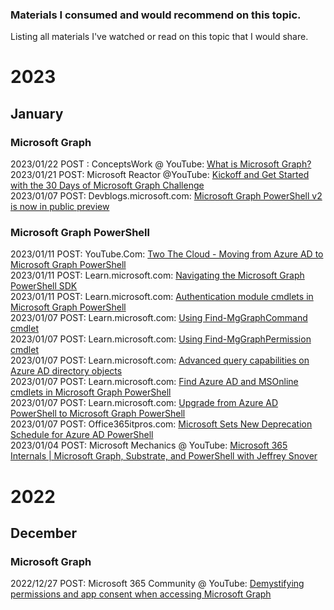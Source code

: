 
### Materials I consumed and would recommend on this topic.

Listing all materials I've watched or read on this topic that I would share.


# 2023

## January

### Microsoft Graph

2023/01/22 POST : ConceptsWork @ YouTube: [What is Microsoft Graph?](https://www.youtube.com/watch?v=CTEs_lHtZJ4&list=PL8wOlV8Hv3o9TUJxUR9T78TevVjtsRAup)<br>
2023/01/21 POST: Microsoft Reactor @YouTube: [Kickoff and Get Started with the 30 Days of Microsoft Graph Challenge](https://www.youtube.com/watch?v=VkQbhmlSDuc)<br>
2023/01/07 POST: Devblogs.microsoft.com: [Microsoft Graph PowerShell v2 is now in public preview](https://devblogs.microsoft.com/microsoft365dev/microsoft-graph-powershell-v2-is-now-in-public-preview-half-the-size-and-will-speed-up-your-automations/)<br>

### Microsoft Graph PowerShell
2023/01/11 POST: YouTube.Com: [Two The Cloud - Moving from Azure AD to Microsoft Graph PowerShell](https://www.youtube.com/watch?v=Phxuta2NmlI)<br>
2023/01/11 POST: Learn.microsoft.com: [Navigating the Microsoft Graph PowerShell SDK](https://learn.microsoft.com/en-us/powershell/microsoftgraph/navigating?view=graph-powershell-1.0)<br>
2023/01/11 POST: Learn.microsoft.com: [Authentication module cmdlets in Microsoft Graph PowerShell](https://learn.microsoft.com/en-us/powershell/microsoftgraph/authentication-commands?view=graph-powershell-1.0)<br>
2023/01/07 POST: Learn.microsoft.com: [Using Find-MgGraphCommand cmdlet](https://learn.microsoft.com/en-us/powershell/microsoftgraph/find-mg-graph-command?view=graph-powershell-1.0)<br>
2023/01/07 POST: Learn.microsoft.com: [Using Find-MgGraphPermission cmdlet](https://learn.microsoft.com/en-us/powershell/microsoftgraph/find-mg-graph-permission?view=graph-powershell-1.0)<br>
2023/01/07 POST: Learn.microsoft.com: [Advanced query capabilities on Azure AD directory objects](https://learn.microsoft.com/en-us/graph/aad-advanced-queries?tabs=powershell)<br>
2023/01/07 POST: Learn.microsoft.com: [Find Azure AD and MSOnline cmdlets in Microsoft Graph PowerShell](https://learn.microsoft.com/en-us/powershell/microsoftgraph/azuread-msoline-cmdlet-map?view=graph-powershell-1.0)<br>
2023/01/07 POST: Learn.microsoft.com: [Upgrade from Azure AD PowerShell to Microsoft Graph PowerShell](https://learn.microsoft.com/en-us/powershell/microsoftgraph/migration-steps?view=graph-powershell-1.0)<br>
2023/01/07 POST: Office365itpros.com: [Microsoft Sets New Deprecation Schedule for Azure AD PowerShell](https://office365itpros.com/2022/03/17/azure-ad-powershell-deprecation/)<br>
2023/01/04 POST: Microsoft Mechanics @ YouTube: [Microsoft 365 Internals | Microsoft Graph, Substrate, and PowerShell with Jeffrey Snover](https://www.youtube.com/watch?v=uuiTR8r27Os)<br>

# 2022

## December

### Microsoft Graph
2022/12/27 POST: Microsoft 365 Community @ YouTube: [Demystifying permissions and app consent when accessing Microsoft Graph](https://www.youtube.com/watch?v=qRZQCdM9VtQ)
